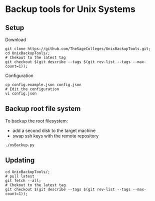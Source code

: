 # Backup tools for Unix Systems

## Setup

Download

```shell
git clone https://github.com/TheSageColleges/UnixBackupTools.git;
cd UnixBackupTools/;
# Chekout to the latest tag
git checkout $(git describe --tags $(git rev-list --tags --max-count=1));
```

Configuration

```shell
cp config.example.json config.json
# Edit the configuration
vi config.json
```

## Backup root file system

To backup the root filesystem:

- add a second disk to the target machine
- swap ssh keys with the remote repository

```shell
./osBackup.py
```


## Updating

```shell
cd UnixBackupTools/;
# pull latest
git fetch --all;
# Chekout to the latest tag
git checkout $(git describe --tags $(git rev-list --tags --max-count=1));
```
